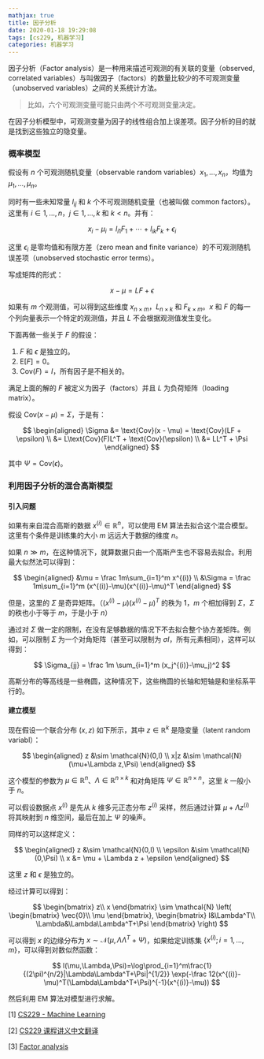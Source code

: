 ```yaml
---
mathjax: true
title: 因子分析
date: 2020-01-18 19:29:08
tags: [cs229, 机器学习]
categories: 机器学习
---
```


因子分析（Factor analysis）是一种用来描述可观测的有关联的变量（observed, correlated variables）与叫做因子（factors）的数量比较少的不可观测变量（unobserved variables）之间的关系统计方法。

> 比如，六个可观测变量可能只由两个不可观测变量决定。

在因子分析模型中，可观测变量为因子的线性组合加上误差项。因子分析的目的就是找到这些独立的隐变量。

### 概率模型

假设有 $n$ 个可观测随机变量（observable random variables）$x_1, \dots, x_n$，均值为 $\mu_1, \dots, \mu_n$。

同时有一些未知常量 $l_{ij}$ 和 $k$ 个不可观测随机变量（也被叫做 common factors）。这里有 $i \in 1, \dots, n$，$j \in 1,\dots, k$ 和 $k < n$。并有：

$$
x_i - \mu_i = l_{i1}F_1 + \cdots + l_{ik}F_k + \epsilon_i
$$

<!-- more -->

这里 $\epsilon_i$ 是零均值和有限方差（zero mean and finite variance）的不可观测随机误差项（unobserved stochastic error terms）。

写成矩阵的形式：

$$
x - \mu = LF + \epsilon
$$

如果有 $m$ 个观测值，可以得到这些维度 $x_{n \times m}$，$L_{n\times k}$ 和 $F_{k\times m}$。$x$ 和 $F$ 的每一个列向量表示一个特定的观测值，并且 $L$ 不会根据观测值发生变化。

下面再做一些关于 $F$ 的假设：

1. $F$ 和 $\epsilon$ 是独立的。
2. $\text{E}[F] = 0$。
3. $\text{Cov}(F) = I$，所有因子是不相关的。

满足上面的解的 $F$ 被定义为因子（factors）并且 $L$ 为负荷矩阵（loading matrix）。

假设 $\text{Cov}(x - \mu) = \Sigma$，于是有：

$$
\begin{aligned}
    \Sigma &= \text{Cov}(x - \mu) = \text{Cov}(LF + \epsilon) \\
    &= L\text{Cov}(F)L^T + \text{Cov}(\epsilon) \\
    &= LL^T + \Psi
\end{aligned}
$$

其中 $\Psi = \text{Cov}(\epsilon)$。

### 利用因子分析的混合高斯模型

#### 引入问题
如果有来自混合高斯的数据 $x^{(i)} \in \mathbb{R}^n$，可以使用 EM 算法去拟合这个混合模型。这里有个条件是训练集的大小 $m$ 远远大于数据的维度 $n$。

如果 $n \gg m$，在这种情况下，就算数据只由一个高斯产生也不容易去拟合。利用最大似然法可以得到：

$$
\begin{aligned}
&\mu = \frac 1m\sum_{i=1}^m x^{(i)} \\
&\Sigma = \frac 1m\sum_{i=1}^m (x^{(i)}-\mu)(x^{(i)}-\mu)^T
\end{aligned}
$$

但是，这里的 $\Sigma$ 是奇异矩阵。（$(x^{(i)}-\mu)(x^{(i)}-\mu)^T$ 的秩为 $1$，$m$ 个相加得到 $\Sigma$，$\Sigma$ 的秩也小于等于 $m$，于是小于 $n$）

通过对 $\Sigma$ 做一定的限制，在没有足够数据的情况下不去拟合整个协方差矩阵。例如，可以限制 $\Sigma$ 为一个对角矩阵（甚至可以限制为 $\sigma I$，所有元素相同），这样可以得到：

$$
\Sigma_{jj} = \frac 1m \sum_{i=1}^m (x_j^{(i)}-\mu_j)^2
$$

高斯分布的等高线是一些椭圆，这种情况下，这些椭圆的长轴和短轴是和坐标系平行的。

#### 建立模型

现在假设一个联合分布 $(x,z)$ 如下所示，其中 $z \in \mathbb{R}^k$ 是隐变量（latent random variabl）：

$$
\begin{aligned}
z &\sim \mathcal{N}(0,I) \\
x|z &\sim \mathcal{N}(\mu+\Lambda z,\Psi)
\end{aligned}
$$

这个模型的参数为 $\mu \in \mathbb{R}^n$、$\Lambda \in \mathbb{R}^{n \times k}$ 和对角矩阵 $\Psi \in \mathbb{R}^{n \times n}$，这里 $k$ 一般小于 $n$。

可以假设数据点 $x^{(i)}$ 是先从 $k$ 维多元正态分布 $z^{(i)}$ 采样，然后通过计算 $\mu + \Lambda z^{(i)}$ 将其映射到 $n$ 维空间，最后在加上 $\Psi$ 的噪声。

同样的可以这样定义：

$$
\begin{aligned}
z &\sim \mathcal{N}(0,I) \\
\epsilon &\sim \mathcal{N}(0,\Psi) \\
x &= \mu + \Lambda z + \epsilon
\end{aligned}
$$

这里 $z$ 和 $\epsilon$ 是独立的。

经过计算可以得到：

$$
\begin{bmatrix}
z\\
x
\end{bmatrix}
\sim
\mathcal{N}
\left(
\begin{bmatrix}
\vec{0}\\ \mu
\end{bmatrix},
\begin{bmatrix}
I&\Lambda^T\\ \Lambda&\Lambda\Lambda^T+\Psi
\end{bmatrix}
\right)
$$

可以得到 $x$ 的边缘分布为 $x \sim \mathcal{N}(\mu,\Lambda\Lambda^T +\Psi)$，如果给定训练集 $\{x^{(i)}; i = 1, \dots, m\}$，可以得到对数似然函数：

$$
l(\mu,\Lambda,\Psi)=\log\prod_{i=1}^m\frac{1}
{(2\pi)^{n/2}|\Lambda\Lambda^T+\Psi|^{1/2}}
\exp(-\frac 12(x^{(i)}-\mu)^T(\Lambda\Lambda^T+\Psi)^{-1}(x^{(i)}-\mu))
$$

然后利用 EM 算法对模型进行求解。

[1] [CS229 - Machine Learning](https://see.stanford.edu/Course/CS229)

[2] [CS229 课程讲义中文翻译](https://kivy-cn.github.io/Stanford-CS-229-CN/)

[3] [Factor analysis](https://en.wikipedia.org/wiki/Factor_analysis)
